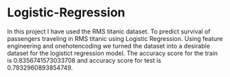 # Logistic-Regression
In this project I have used the RMS titanic dataset.
To predict survival of passengers traveling in RMS titanic using Logistic Regression.
Using feature engineering and onehotencoding we turned the dataset into a desirable dataset for the logistict regression model.
The accuracy score for the train is 0.8356741573033708 and accuracy score for test is 0.7932960893854749.
